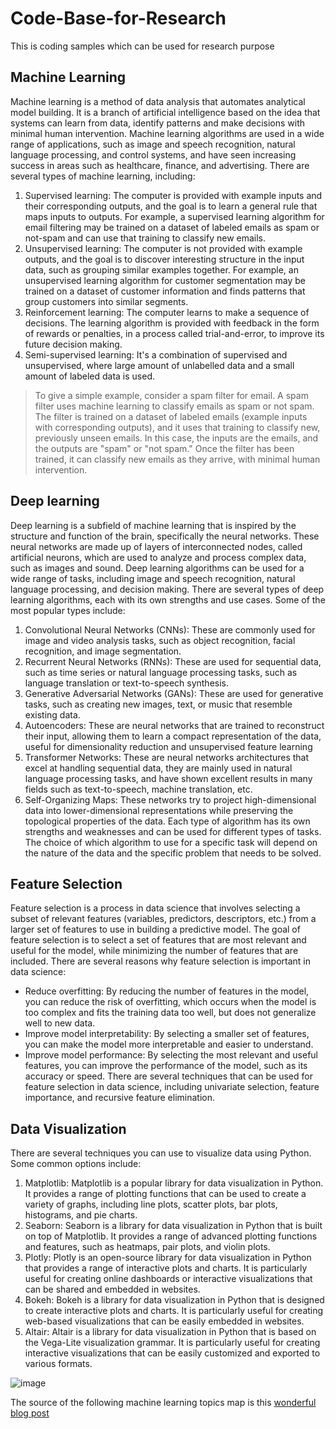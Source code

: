 # Code-Base-for-Research
This is coding samples which can be used for research purpose

## Machine Learning
Machine learning is a method of data analysis that automates analytical model building. It is a branch of artificial intelligence based on the idea that systems can learn from data, identify patterns and make decisions with minimal human intervention. Machine learning algorithms are used in a wide range of applications, such as image and speech recognition, natural language processing, and control systems, and have seen increasing success in areas such as healthcare, finance, and advertising. There are several types of machine learning, including:
 1. Supervised learning: The computer is provided with example inputs and their corresponding outputs, and the goal is to learn a general rule that maps inputs to outputs. For example, a supervised learning algorithm for email filtering may be trained on a dataset of labeled emails as spam or not-spam and can use that training to classify new emails.
 2. Unsupervised learning: The computer is not provided with example outputs, and the goal is to discover interesting structure in the input data, such as grouping similar examples together. For example, an unsupervised learning algorithm for customer segmentation may be trained on a dataset of customer information and finds patterns that group customers into similar segments.
 3. Reinforcement learning: The computer learns to make a sequence of decisions. The learning algorithm is provided with feedback in the form of rewards or penalties, in a process called trial-and-error, to improve its future decision making.
 4. Semi-supervised learning: It's a combination of supervised and unsupervised, where large amount of unlabelled data and a small amount of labeled data is used.
> To give a simple example, consider a spam filter for email. A spam filter uses machine learning to classify emails as spam or not spam. The filter is trained on a dataset of labeled emails (example inputs with corresponding outputs), and it uses that training to classify new, previously unseen emails. In this case, the inputs are the emails, and the outputs are "spam" or "not spam." Once the filter has been trained, it can classify new emails as they arrive, with minimal human intervention.

## Deep learning
Deep learning is a subfield of machine learning that is inspired by the structure and function of the brain, specifically the neural networks. These neural networks are made up of layers of interconnected nodes, called artificial neurons, which are used to analyze and process complex data, such as images and sound. Deep learning algorithms can be used for a wide range of tasks, including image and speech recognition, natural language processing, and decision making.
There are several types of deep learning algorithms, each with its own strengths and use cases. Some of the most popular types include:
1. Convolutional Neural Networks (CNNs): These are commonly used for image and video analysis tasks, such as object recognition, facial recognition, and image segmentation.
2. Recurrent Neural Networks (RNNs): These are used for sequential data, such as time series or natural language processing tasks, such as language translation or text-to-speech synthesis.
3. Generative Adversarial Networks (GANs): These are used for generative tasks, such as creating new images, text, or music that resemble existing data.
4. Autoencoders: These are neural networks that are trained to reconstruct their input, allowing them to learn a compact representation of the data, useful for dimensionality reduction and unsupervised feature learning
5. Transformer Networks: These are neural networks architectures that excel at handling sequential data, they are mainly used in natural language processing tasks, and have shown excellent results in many fields such as text-to-speech, machine translation, etc.
6. Self-Organizing Maps: These networks try to project high-dimensional data into lower-dimensional representations while preserving the topological properties of the data.
Each type of algorithm has its own strengths and weaknesses and can be used for different types of tasks. The choice of which algorithm to use for a specific task will depend on the nature of the data and the specific problem that needs to be solved.


## Feature Selection
Feature selection is a process in data science that involves selecting a subset of relevant features (variables, predictors, descriptors, etc.) from a larger set of features to use in building a predictive model. The goal of feature selection is to select a set of features that are most relevant and useful for the model, while minimizing the number of features that are included.
There are several reasons why feature selection is important in data science:
- Reduce overfitting: By reducing the number of features in the model, you can reduce the risk of overfitting, which occurs when the model is too complex and fits the training data too well, but does not generalize well to new data.
- Improve model interpretability: By selecting a smaller set of features, you can make the model more interpretable and easier to understand.
- Improve model performance: By selecting the most relevant and useful features, you can improve the performance of the model, such as its accuracy or speed.
There are several techniques that can be used for feature selection in data science, including univariate selection, feature importance, and recursive feature elimination.

## Data Visualization
There are several techniques you can use to visualize data using Python. Some common options include:
1. Matplotlib: Matplotlib is a popular library for data visualization in Python. It provides a range of plotting functions that can be used to create a variety of graphs, including line plots, scatter plots, bar plots, histograms, and pie charts.
2. Seaborn: Seaborn is a library for data visualization in Python that is built on top of Matplotlib. It provides a range of advanced plotting functions and features, such as heatmaps, pair plots, and violin plots.
3. Plotly: Plotly is an open-source library for data visualization in Python that provides a range of interactive plots and charts. It is particularly useful for creating online dashboards or interactive visualizations that can be shared and embedded in websites.
4. Bokeh: Bokeh is a library for data visualization in Python that is designed to create interactive plots and charts. It is particularly useful for creating web-based visualizations that can be easily embedded in websites.
5. Altair: Altair is a library for data visualization in Python that is based on the Vega-Lite visualization grammar. It is particularly useful for creating interactive visualizations that can be easily customized and exported to various formats.



![image](https://user-images.githubusercontent.com/22785858/211835558-c9c4d912-8f20-410e-8ba6-44c3c0af7b53.png)

The source of the following machine learning topics map is this [wonderful blog post](https://vas3k.com/blog/machine_learning/)
